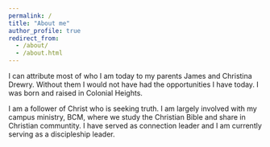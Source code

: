 ```yaml
---
permalink: /
title: "About me"
author_profile: true
redirect_from: 
  - /about/
  - /about.html
---
```


I can attribute most of who I am today to my parents James and Christina Drewry. Without them I would not have had the opportunities I have today. I was born and raised in Colonial Heights. 

I am a follower of Christ who is seeking truth. I am largely involved with my campus ministry, BCM, where we study the Christian Bible and share in Christian communtity. I have served as connection leader and I am currently serving as a discipleship leader.
